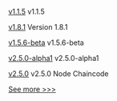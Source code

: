 
[v1.1.5](https://github.com/hyperledger/firefly-transaction-manager/releases/tag/v1.1.5) v1.1.5

[v1.8.1](https://github.com/hyperledger-labs/hlf-operator/releases/tag/v1.8.1) Version 1.8.1

[v1.5.6-beta](https://github.com/hyperledger/fabric-ca/releases/tag/v1.5.6-beta) v1.5.6-beta

[v2.5.0-alpha1](https://github.com/hyperledger/fabric/releases/tag/v2.5.0-alpha1) v2.5.0-alpha1

[v2.5.0](https://github.com/hyperledger/fabric-chaincode-node/releases/tag/v2.5.0) v2.5.0 Node Chaincode


[See more >>>](https://start-here.hyperledger.org/releases)
